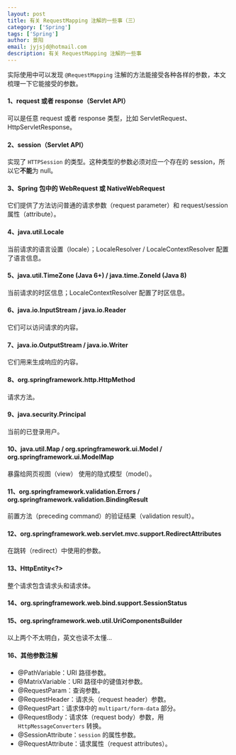 ```yaml
---
layout: post
title: 有关 RequestMapping 注解的一些事（三）
category: ['Spring']
tags: ['Spring']
author: 景阳
email: jyjsjd@hotmail.com
description: 有关 RequestMapping 注解的一些事
---
```


实际使用中可以发现 `@RequestMapping` 注解的方法能接受各种各样的参数，本文梳理一下它能接受的参数。

#### 1、request 或者 response（Servlet API）
可以是任意 request 或者 response 类型，比如 ServletRequest、HttpServletResponse。

#### 2、session（Servlet API）
实现了 `HTTPSession` 的类型。这种类型的参数必须对应一个存在的 session，所以它**不能**为 null。

#### 3、Spring 包中的 WebRequest 或 NativeWebRequest
它们提供了方法访问普通的请求参数（request parameter）和 request/session 属性（attribute）。

#### 4、java.util.Locale
当前请求的语言设置（locale）；LocaleResolver / LocaleContextResolver 配置了语言信息。

#### 5、java.util.TimeZone (Java 6+) / java.time.ZoneId (Java 8)
当前请求的时区信息；LocaleContextResolver 配置了时区信息。

#### 6、java.io.InputStream / java.io.Reader
它们可以访问请求的内容。

#### 7、java.io.OutputStream / java.io.Writer
它们用来生成响应的内容。

#### 8、org.springframework.http.HttpMethod
请求方法。

#### 9、java.security.Principal
当前的已登录用户。

#### 10、java.util.Map / org.springframework.ui.Model / org.springframework.ui.ModelMap
暴露给网页视图（view） 使用的隐式模型（model）。

#### 11、org.springframework.validation.Errors / org.springframework.validation.BindingResult
前置方法（preceding command）的验证结果（validation result）。

#### 12、org.springframework.web.servlet.mvc.support.RedirectAttributes
在跳转（redirect）中使用的参数。

#### 13、HttpEntity<?>
整个请求包含请求头和请求体。

#### 14、org.springframework.web.bind.support.SessionStatus

#### 15、org.springframework.web.util.UriComponentsBuilder
以上两个不太明白，英文也读不太懂...

#### 16、其他参数注解
* @PathVariable：URI 路径参数。
* @MatrixVariable：URI 路径中的键值对参数。
* @RequestParam：查询参数。
* @RequestHeader：请求头（request header）参数。
* @RequestPart：请求体中的 `multipart/form-data` 部分。
* @RequestBody：请求体（request body）参数，用 `HttpMessageConverters` 转换。
* @SessionAttribute：`session` 的属性参数。
* @RequestAttribute：请求属性（request attributes）。
